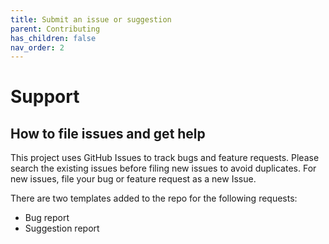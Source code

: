 ```yaml
---
title: Submit an issue or suggestion
parent: Contributing
has_children: false
nav_order: 2
---
```


# Support

## How to file issues and get help  

This project uses GitHub Issues to track bugs and feature requests. Please search the existing 
issues before filing new issues to avoid duplicates.  For new issues, file your bug or 
feature request as a new Issue.

There are two templates added to the repo for the following requests:

- Bug report
- Suggestion report 